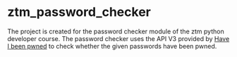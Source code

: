 # ztm_password_checker
The project is created for the password checker module of the ztm python developer course.  The password checker uses the API V3 provided by [Have I been pwned](https://haveibeenpwned.com/API/v3) to check whether the given passwords have been pwned.  
